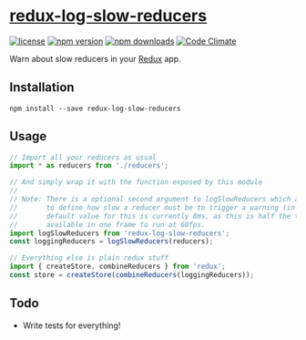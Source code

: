 [redux-log-slow-reducers][]
===========================

[![license](https://img.shields.io/npm/l/redux-log-slow-reducers.svg?style=flat-square)](https://www.npmjs.com/package/redux-log-slow-reducers)
[![npm version](https://img.shields.io/npm/v/redux-log-slow-reducers.svg?style=flat-square)](https://www.npmjs.com/package/redux-log-slow-reducers)
[![npm downloads](https://img.shields.io/npm/dm/redux-log-slow-reducers.svg?style=flat-square)](https://www.npmjs.com/package/redux-log-slow-reducers)
[![Code Climate](https://codeclimate.com/github/michaelcontento/redux-log-slow-reducers/badges/gpa.svg)](https://codeclimate.com/github/michaelcontento/redux-log-slow-reducers)

Warn about slow reducers in your [Redux][] app.

## Installation

    npm install --save redux-log-slow-reducers

## Usage

```js
// Import all your reducers as usual
import * as reducers from './reducers';

// And simply wrap it with the function exposed by this module
//
// Note: There is a optional second argument to logSlowReducers which allows you
//       to define how slow a reducer must be to trigger a warning (in ms). The
//       default value for this is currently 8ms, as this is half the time
//       available in one frame to run at 60fps.
import logSlowReducers from 'redux-log-slow-reducers';
const loggingReducers = logSlowReducers(reducers);

// Everything else is plain redux stuff
import { createStore, combineReducers } from 'redux';
const store = createStore(combineReducers(loggingReducers));
```

## Todo

- Write tests for everything!

  [Redux]: https://github.com/gaearon/redux
  [redux-log-slow-reducers]: https://github.com/michaelcontento/redux-log-slow-reducers
  [react-native]: https://facebook.github.io/react-native/
  [NetInfo]: https://facebook.github.io/react-native/docs/netinfo.html#content
